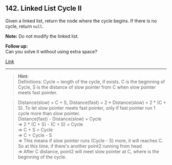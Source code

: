 
## 142. Linked List Cycle II

Given a linked list, return the node where the cycle begins. If there is no cycle, return `null`.

**Note:** Do not modify the linked list.

**Follow up:** <br>
Can you solve it without using extra space?

*[Link](https://leetcode.com/problems/linked-list-cycle-ii)*


---
> **Hint:** <br>
Definitions:
Cycle = length of the cycle, if exists.
C is the beginning of Cycle, S is the distance of slow pointer from C when slow pointer meets fast pointer.

> Distance(slow) = C + S, Distance(fast) = 2 * Distance(slow) = 2 * (C + S). To let slow pointer meets fast pointer, 
only if fast pointer run 1 cycle more than slow pointer. <br> 
Distance(fast) - Distance(slow) = Cycle <br>
=> 2 * (C + S) - (C + S) = Cycle <br>
=> C + S = Cycle <br>
=> C = Cycle - S <br>
=> This means if slow pointer runs (Cycle - S) more, it will reaches C. So at this time, if there's another point2 running from head <br>
=> After C distance, point2 will meet slow pointer at C, where is the beginning of the cycle. <br>